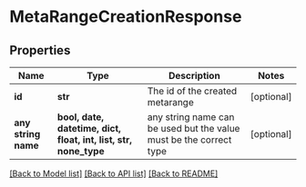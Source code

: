 # MetaRangeCreationResponse


## Properties
Name | Type | Description | Notes
------------ | ------------- | ------------- | -------------
**id** | **str** | The id of the created metarange | [optional] 
**any string name** | **bool, date, datetime, dict, float, int, list, str, none_type** | any string name can be used but the value must be the correct type | [optional]

[[Back to Model list]](../README.md#documentation-for-models) [[Back to API list]](../README.md#documentation-for-api-endpoints) [[Back to README]](../README.md)


